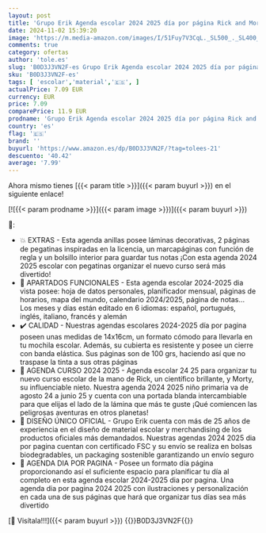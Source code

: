 ```yaml
---
layout: post
title: 'Grupo Erik Agenda escolar 2024 2025 día por página Rick and Morty - Agenda 2024 2025 dia por página ilustraciones - Agenda escolar 2024-2025 niña | Vuelta al cole Material escolar y papeleria'
date: 2024-11-02 15:39:20
image: 'https://m.media-amazon.com/images/I/51Fuy7V3CqL._SL500_._SL400_.jpg'
comments: true
category: ofertas
author: 'tole.es'
slug: 'B0D3J3VN2F-es Grupo Erik Agenda escolar 2024 2025 día por página Rick...'
sku: 'B0D3J3VN2F-es'
tags: [ 'escolar','material','🇪🇸', ]
actualPrice: 7.09 EUR
currency: EUR
price: 7.09
comparePrice: 11.9 EUR
prodname: 'Grupo Erik Agenda escolar 2024 2025 día por página Rick and Morty - Agenda 2024 2025 dia por página ilustraciones - Agenda escolar 2024-2025 niña | Vuelta al cole Material escolar y papeleria'
country: 'es'
flag: '🇪🇸'
brand: ''
buyurl: 'https://www.amazon.es/dp/B0D3J3VN2F/?tag=tolees-21'
descuento: '40.42'
average: '7.99'
---
```


Ahora mismo tienes [{{< param title >}}]({{< param buyurl >}}) en el siguiente enlace!

[![{{< param prodname >}}]({{< param image >}})]({{< param buyurl >}})

🔎:

- 💥 EXTRAS - Esta agenda anillas posee láminas decorativas, 2 páginas de pegatinas inspiradas en la licencia, un marcapáginas con función de regla y un bolsillo interior para guardar tus notas ¡Con esta agenda 2024 2025 escolar con pegatinas organizar el nuevo curso será más divertido!
- 🧪 APARTADOS FUNCIONALES - Esta agenda escolar 2024-2025 dia vista posee: hoja de datos personales, planificador mensual, páginas de horarios, mapa del mundo, calendario 2024/2025, página de notas… Los meses y días están editado en 6 idiomas: español, portugués, inglés, italiano, francés y alemán
- ✔️ CALIDAD - Nuestras agendas escolares 2024-2025 día por pagina poseen unas medidas de 14x16cm, un formato cómodo para llevarla en tu mochila escolar. Además, su cubierta es resistente y posee un cierre con banda elástica. Sus páginas son de 100 grs, haciendo así que no traspase la tinta a sus otras páginas
- 🧪 AGENDA CURSO 2024 2025 - Agenda escolar 24 25 para organizar tu nuevo curso escolar de la mano de Rick, un científico brillante, y Morty, su influenciable nieto. Nuestra agenda 2024 2025 niño primaria va de agosto 24 a junio 25 y cuenta con una portada blanda intercambiable para que elijas el lado de la lámina que más te guste ¡Qué comiencen las peligrosas aventuras en otros planetas!
- 💙 DISEÑO ÚNICO OFICIAL - Grupo Erik cuenta con más de 25 años de experiencia en el diseño de material escolar y merchandising de los productos oficiales más demandados. Nuestras agendas 2024 2025 dia por pagina cuentan con certificado FSC y su envío se realiza en bolsas biodegradables, un packaging sostenible garantizando un envío seguro
- 🧪 AGENDA DIA POR PAGINA - Posee un formato día página proporcionando así el suficiente espacio para planificar tu día al completo en esta agenda escolar 2024-2025 dia por pagina. Una agenda dia por pagina 2024 2025 con ilustraciones y personalización en cada una de sus páginas que hará que organizar tus días sea más divertido

[🛒 Visítala!!!]({{< param buyurl >}})
{{<world>}}B0D3J3VN2F{{</world>}}
